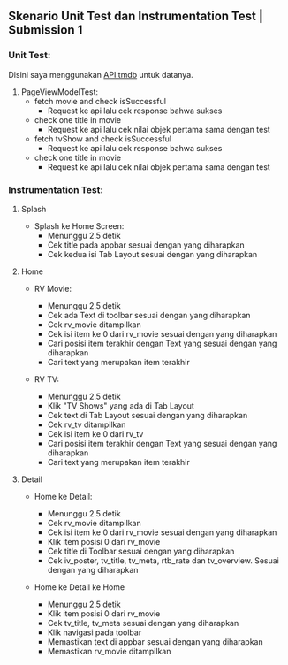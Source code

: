 ## Skenario Unit Test dan Instrumentation Test | Submission 1

### Unit Test:
Disini saya menggunakan [API tmdb](https://developers.themoviedb.org/3) untuk datanya.
1. PageViewModelTest:
    - fetch movie and check isSuccessful
        - Request ke api lalu cek response bahwa sukses
    - check one title in movie
        - Request ke api lalu cek nilai objek pertama sama dengan test
    - fetch tvShow and check isSuccessful
        - Request ke api lalu cek response bahwa sukses
    - check one title in movie
        - Request ke api lalu cek nilai objek pertama sama dengan test
        
        
### Instrumentation Test:
1. Splash
    - Splash ke Home Screen:
        - Menunggu 2.5 detik
        - Cek title pada appbar sesuai dengan yang diharapkan
        - Cek kedua isi Tab Layout sesuai dengan yang diharapkan
        
2. Home
    - RV Movie:
        - Menunggu 2.5 detik
        - Cek ada Text di toolbar sesuai dengan yang diharapkan
        - Cek rv_movie ditampilkan
        - Cek isi item ke 0 dari rv_movie sesuai dengan yang diharapkan
        - Cari posisi item terakhir dengan Text yang sesuai dengan yang diharapkan
        - Cari text yang merupakan item terakhir
        
    - RV TV:
        - Menunggu 2.5 detik
        - Klik "TV Shows" yang ada di Tab Layout
        - Cek text di Tab Layout sesuai dengan yang diharapkan
        - Cek rv_tv ditampilkan
        - Cek isi item ke 0 dari rv_tv
        - Cari posisi item terakhir dengan Text yang sesuai dengan yang diharapkan
        - Cari text yang merupakan item terakhir
        
3. Detail
    - Home ke Detail:
        - Menunggu 2.5 detik
        - Cek rv_movie ditampilkan
        - Cek isi item ke 0 dari rv_movie sesuai dengan yang diharapkan
        - Klik item posisi 0 dari rv_movie
        - Cek title di Toolbar sesuai dengan yang diharapkan
        - Cek iv_poster, tv_title, tv_meta, rtb_rate dan tv_overview. Sesuai dengan yang diharapkan
        
    - Home ke Detail ke Home
        - Menunggu 2.5 detik
        - Klik item posisi 0 dari rv_movie
        - Cek tv_title, tv_meta sesuai dengan yang diharapkan
        - Klik navigasi pada toolbar
        - Memastikan text di appbar sesuai dengan yang diharapkan
        - Memastikan rv_movie ditampilkan
